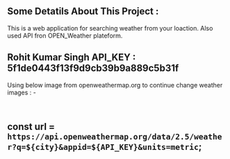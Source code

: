 ## Some Detatils About This Project : 
This is a web application for searching weather from your loaction.
Also used API fron OPEN_Weather plateform.
## Rohit Kumar Singh API_KEY : 5f1de0443f13f9d9cb39b9a889c5b31f


Using below image from openweathermap.org to continue change weather images : - 
## <img src="https://openweathermap.org/img/wn/${data.weather[0].icon}@2x.png" alt="">
## const url = `https://api.openweathermap.org/data/2.5/weather?q=${city}&appid=${API_KEY}&units=metric`;
